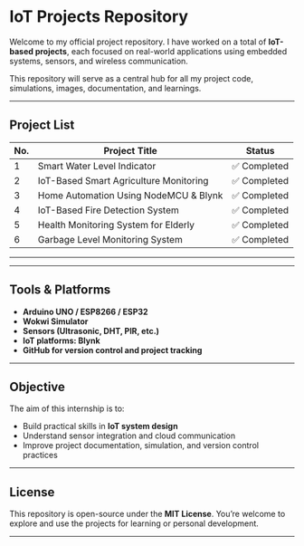 # IoT Projects Repository

Welcome to my official project repository. I have worked on a total of **IoT-based projects**, each focused on real-world applications using embedded systems, sensors, and wireless communication.

This repository will serve as a central hub for all my project code, simulations, images, documentation, and learnings.

---

## Project List

| No. | Project Title                          | Status       |
|-----|----------------------------------------|--------------|
| 1   | Smart Water Level Indicator            | ✅ Completed | 
| 2   | IoT-Based Smart Agriculture Monitoring | ✅ Completed | 
| 3   | Home Automation Using NodeMCU & Blynk  | ✅ Completed | 
| 4   | IoT-Based Fire Detection System        | ✅ Completed |  
| 5   | Health Monitoring System for Elderly   | ✅ Completed | 
| 6   | Garbage Level Monitoring System        | ✅ Completed | 

---

---

## Tools & Platforms

- **Arduino UNO / ESP8266 / ESP32**
- **Wokwi Simulator**
- **Sensors (Ultrasonic, DHT, PIR, etc.)**
- **IoT platforms: Blynk**
- **GitHub for version control and project tracking**

---

## Objective

The aim of this internship is to:
- Build practical skills in **IoT system design**
- Understand sensor integration and cloud communication
- Improve project documentation, simulation, and version control practices

---

## License

This repository is open-source under the **MIT License**. You’re welcome to explore and use the projects for learning or personal development.

---




